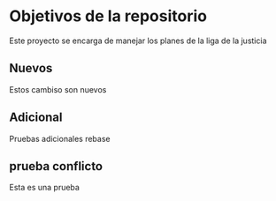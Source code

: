 # Objetivos de la repositorio

Este proyecto se encarga de manejar los planes de la liga de la justicia


## Nuevos

Estos cambiso son nuevos

## Adicional

Pruebas adicionales rebase
## prueba conflicto

Esta es una prueba
